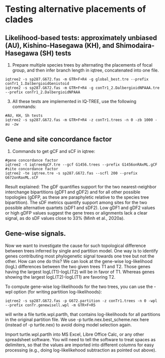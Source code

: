 # Testing alternative placements of clades

## Likelihood-based tests: approximately unbiased (AU), Kishino-Hasegawa (KH), and Shimodaira-Hasegawa (SH) tests

1. Prepare multiple species trees by alternating the placements of focal group, and then infer branch length in iqtree, concatenated into one file.
```
iqtree2 -s sp287.G672.fas -m GTR+F+R4 -g global_best.tre --prefix conTr1_1.DalbergioidGenistoid
iqtree2 -s sp287.G672.fas -m GTR+F+R4 -g conTr1_2.DalbergioidNPAAA.tre --prefix conTr1_2.DalbergioidNPAAA
```
3. All these tests are implemented in IQ-TREE, use the following commands:
```
#AU, KH, Sh tests
iqtree2 -s sp287.G672.fas -m GTR+F+R4 -z conTr1.trees -n 0 -zb 1000 -au -zw
```

## Gene and site concordance factor
1. Commands to get gCF and sCF in iqtree:
```
#gene concordance factor
iqtree2 -t iqtree4gCF.tre --gcf G1456.trees --prefix G1456onRAxML.gCF
#site concordance factor
iqtree2 -te iqtree.tre -s sp287.G672.fas --scfl 200 --prefix G672onRaxML.sCF
```

Result explained: The gDF quantifies support for the two nearest-neighbor interchange bipartitions (gDF1 and gDF2) and for all other possible
topologies (gDFP, as these are paraphyletic relative to the species
tree bipartition).
The sDF metrics quantify support among sites for the two possible alternative quartets (sDF1 and sDF2). Low gDF1 and gDF2 values or high gDFP values suggest the gene trees or alignments lack a clear signal, as do sDF values close to 33% (Minh et al., 2020a).

## Gene-wise signals.
Now we want to investigate the cause for such topological difference between trees inferred by single and partition model. One way is to identify genes contributing most phylogenetic signal towards one tree but not the other.
How can one do this? We can look at the gene-wise log-likelihood (logL) differences between the two given trees T1 and T2. Those genes having the largest logL(T1)-logL(T2) will be in favor of T1. Whereas genes showing the largest logL(T2)-logL(T1) are favoring T2.

To compute gene-wise log-likelihoods for the two trees, you can use the -wpl option (for writing partition log-likelihoods):
```
iqtree2 -s sp287.G672.fas -p G672.partition -z conTr1.trees -n 0 -wpl --prefix conTr.genewisell.wpl -m GTR+F+R5
```
will write a file turtle.wpl.partlh, that contains log-likelihoods for all partitions in the original partition file. We use -p turtle.nex.best_scheme.nex here (instead of -p turtle.nex) to avoid doing model selection again.

Import turtle.wpl.partlh into MS Excel, Libre Office Calc, or any other spreadsheet software. You will need to tell the software to treat spaces as delimiters, so that the values are imported into different columns for easy processing (e.g., doing log-likelikehood subtraction as pointed out above).

